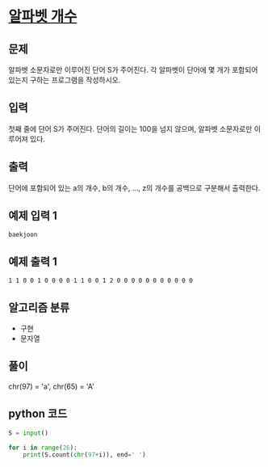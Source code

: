 # [알파벳 개수](https://www.acmicpc.net/problem/10808)

## 문제
알파벳 소문자로만 이루어진 단어 S가 주어진다. 각 알파벳이 단어에 몇 개가 포함되어 있는지 구하는 프로그램을 작성하시오.

## 입력
첫째 줄에 단어 S가 주어진다. 단어의 길이는 100을 넘지 않으며, 알파벳 소문자로만 이루어져 있다.

## 출력
단어에 포함되어 있는 a의 개수, b의 개수, …, z의 개수를 공백으로 구분해서 출력한다.

## 예제 입력 1 
    baekjoon

## 예제 출력 1 
    1 1 0 0 1 0 0 0 0 1 1 0 0 1 2 0 0 0 0 0 0 0 0 0 0 0

## 알고리즘 분류
- 구현
- 문자열

## 풀이
chr(97) = 'a', chr(65) = 'A'

## python 코드
```python
S = input()

for i in range(26):
    print(S.count(chr(97+i)), end=' ')
```